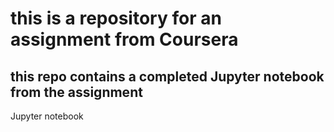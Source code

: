 # this is a repository for an assignment from Coursera
## this repo contains a completed Jupyter notebook from the assignment
Jupyter notebook
